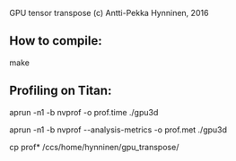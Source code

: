 GPU tensor transpose
(c) Antti-Pekka Hynninen, 2016

How to compile:
----------------
make

Profiling on Titan:
--------------------
aprun -n1 -b nvprof -o prof.time ./gpu3d

aprun -n1 -b nvprof --analysis-metrics -o prof.met ./gpu3d

cp prof* /ccs/home/hynninen/gpu_transpose/

